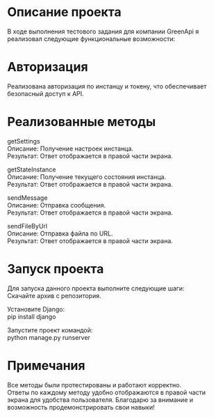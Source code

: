 # Описание проекта
В ходе выполнения тестового задания для компании GreenApi я реализовал следующие функциональные возможности:

# Авторизация
Реализована авторизация по инстанцу и токену, что обеспечивает безопасный доступ к API.

# Реализованные методы

getSettings<br>
Описание: Получение настроек инстанца.<br>
Результат: Ответ отображается в правой части экрана.

getStateInstance<br>
Описание: Получение текущего состояния инстанца.<br>
Результат: Ответ отображается в правой части экрана.

sendMessage<br>
Описание: Отправка сообщения.<br>
Результат: Ответ отображается в правой части экрана.

sendFileByUrl<br>
Описание: Отправка файла по URL.<br>
Результат: Ответ отображается в правой части экрана.

# Запуск проекта<br>
Для запуска данного проекта выполните следующие шаги:<br>
Скачайте архив с репозитория.<br>

Установите Django:<br>
pip install django<br>

Запустите проект командой:<br>
python manage.py runserver

# Примечания
Все методы были протестированы и работают корректно.<br>
Ответы по каждому методу удобно отображаются в правой части экрана для удобства пользователя.
Благодарю за внимание и возможность продемонстрировать свои навыки!
